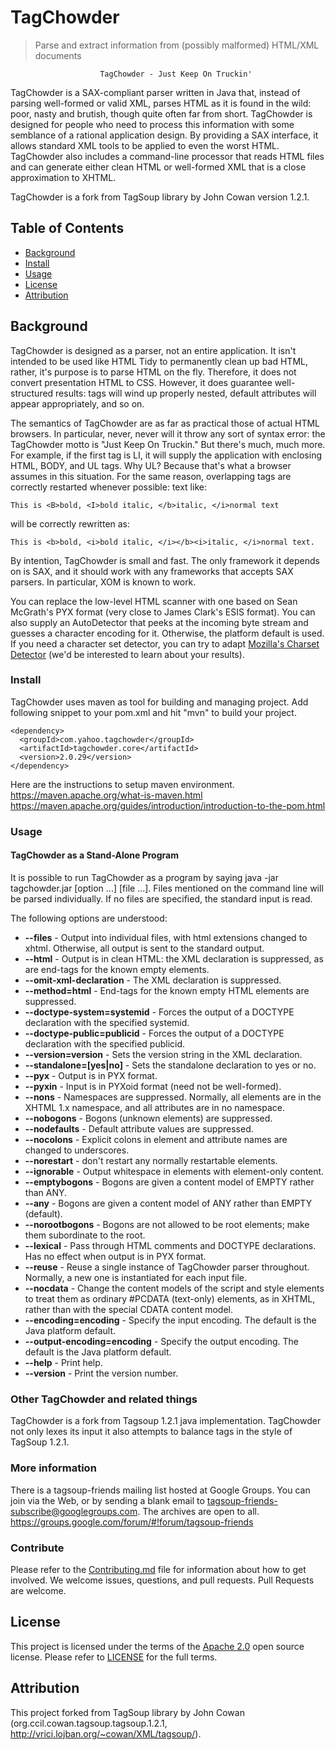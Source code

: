 # TagChowder
> Parse and extract information from (possibly malformed) HTML/XML documents

                        TagChowder - Just Keep On Truckin'

TagChowder is a SAX-compliant parser written in Java that, instead of parsing well-formed or valid XML, parses HTML as it is found in the wild: poor, nasty and brutish, though quite often far from short. TagChowder is designed for people who need to process this information with some semblance of a rational application design. By providing a SAX interface, it allows standard XML tools to be applied to even the worst HTML. TagChowder also includes a command-line processor that reads HTML files and can generate either clean HTML or well-formed XML that is a close approximation to XHTML.

TagChowder is a fork from TagSoup library by John Cowan version 1.2.1.

## Table of Contents

- [Background](#background)
- [Install](#install)
- [Usage](#usage)
- [License](#license)
- [Attribution](#Attribution)

## Background

TagChowder is designed as a parser, not an entire application. It isn't intended to be used like HTML Tidy to permanently clean up bad HTML, rather, it's purpose is to parse HTML on the fly. Therefore, it does not convert presentation HTML to CSS. However, it does guarantee well-structured results: tags will wind up properly nested, default attributes will appear appropriately, and so on.

The semantics of TagChowder are as far as practical those of actual HTML browsers. In particular, never, never will it throw any sort of syntax error: the TagChowder motto is "Just Keep On Truckin." But there's much, much more. For example, if the first tag is LI, it will supply the application with enclosing HTML, BODY, and UL tags. Why UL? Because that's what a browser assumes in this situation. For the same reason, overlapping tags are correctly restarted whenever possible: text like:

`This is <B>bold, <I>bold italic, </b>italic, </i>normal text`

will be correctly rewritten as:

`This is <b>bold, <i>bold italic, </i></b><i>italic, </i>normal text.`

By intention, TagChowder is small and fast. The only framework it depends on is SAX, and it should work with any frameworks that accepts SAX parsers. In particular, XOM is known to work.

You can replace the low-level HTML scanner with one based on Sean McGrath's PYX format (very close to James Clark's ESIS format). You can also supply an AutoDetector that peeks at the incoming byte stream and guesses a character encoding for it. Otherwise, the platform default is used. If you need a character set detector, you can try to adapt [Mozilla's Charset Detector](https://www-archive.mozilla.org/projects/intl/chardet.html) (we'd be interested to learn about your results).

### Install

TagChowder uses maven as tool for building and managing project. Add following snippet to your pom.xml and hit "mvn" to build your project.

```
<dependency>
  <groupId>com.yahoo.tagchowder</groupId>
  <artifactId>tagchowder.core</artifactId>
  <version>2.0.29</version>
</dependency>
```
Here are the instructions to setup maven environment.
https://maven.apache.org/what-is-maven.html
https://maven.apache.org/guides/introduction/introduction-to-the-pom.html

### Usage
#### TagChowder as a Stand-Alone Program

It is possible to run TagChowder as a program by saying java -jar tagchowder.jar [option ...] [file ...]. Files mentioned on the command line will be parsed individually. If no files are specified, the standard input is read.

The following options are understood:

* **--files** - Output into individual files, with html extensions changed to xhtml. Otherwise, all output is sent to the standard output.
* **--html** - Output is in clean HTML: the XML declaration is suppressed, as are end-tags for the known empty elements.
* **--omit-xml-declaration** - The XML declaration is suppressed.
* **--method=html** - End-tags for the known empty HTML elements are suppressed.
* **--doctype-system=systemid** - Forces the output of a DOCTYPE declaration with the specified systemid.
* **--doctype-public=publicid** - Forces the output of a DOCTYPE declaration with the specified publicid.
* **--version=version** - Sets the version string in the XML declaration.
* **--standalone=[yes|no]** - Sets the standalone declaration to yes or no.
* **--pyx** - Output is in PYX format.
* **--pyxin** - Input is in PYXoid format (need not be well-formed).
* **--nons** - Namespaces are suppressed. Normally, all elements are in the XHTML 1.x namespace, and all attributes are in no namespace.
* **--nobogons** - Bogons (unknown elements) are suppressed.
* **--nodefaults** - Default attribute values are suppressed.
* **--nocolons** - Explicit colons in element and attribute names are changed to underscores.
* **--norestart** - don't restart any normally restartable elements.
* **--ignorable** - Output whitespace in elements with element-only content.
* **--emptybogons** - Bogons are given a content model of EMPTY rather than ANY.
* **--any** - Bogons are given a content model of ANY rather than EMPTY (default).
* **--norootbogons** - Bogons are not allowed to be root elements; make them subordinate to the root.
* **--lexical** - Pass through HTML comments and DOCTYPE declarations. Has no effect when output is in PYX format.
* **--reuse** - Reuse a single instance of TagChowder parser throughout. Normally, a new one is instantiated for each input file.
* **--nocdata** - Change the content models of the script and style elements to treat them as ordinary #PCDATA (text-only) elements, as in XHTML, rather than with the special CDATA content model.
* **--encoding=encoding** - Specify the input encoding. The default is the Java platform default.
* **--output-encoding=encoding** - Specify the output encoding. The default is the Java platform default.
* **--help** - Print help.
* **--version** - Print the version number.

### Other TagChowder and related things

TagChowder is a fork from Tagsoup 1.2.1 java implementation. TagChowder not only lexes its input it also attempts to balance tags in the style of TagSoup 1.2.1.

### More information

There is a tagsoup-friends mailing list hosted at Google Groups. You can join via the Web, or by sending a blank email to tagsoup-friends-subscribe@googlegroups.com. The archives are open to all. https://groups.google.com/forum/#!forum/tagsoup-friends

### Contribute

Please refer to the [Contributing.md](Contributing.md) file for information about how to get involved. We welcome issues, questions, and pull requests. Pull Requests are welcome.

## License

This project is licensed under the terms of the [Apache 2.0](LICENSE-Apache-2.0) open source license. Please refer to [LICENSE](LICENSE) for the full terms.

## Attribution

This project forked from TagSoup library by John Cowan (org.ccil.cowan.tagsoup.tagsoup.1.2.1, http://vrici.lojban.org/~cowan/XML/tagsoup/).
